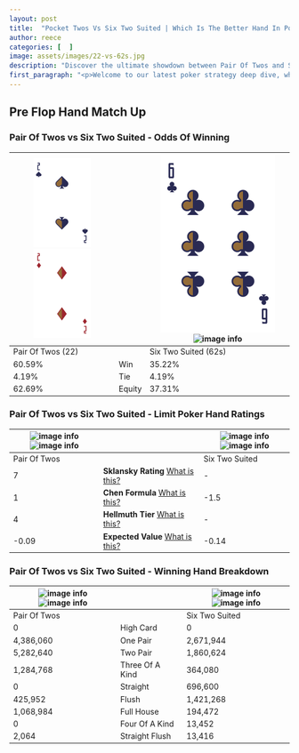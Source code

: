 ```yaml
---
layout: post
title:  "Pocket Twos Vs Six Two Suited | Which Is The Better Hand In Poker? A Complete Guide"
author: reece
categories: [  ]
image: assets/images/22-vs-62s.jpg
description: "Discover the ultimate showdown between Pair Of Twos and Six Two Suited in poker! Uncover the odds, strategies, and scenarios where one hand triumphs over the other. Get ready to up your poker game with this thrilling analysis."
first_paragraph: "<p>Welcome to our latest poker strategy deep dive, where we're pitting two distinct hands against each other in a high-stakes showdown: Pair Of Twos vs Six Two Suited.</p><p>In the dynamic world of poker, every decision counts, and knowing which hand holds the upper hand is key to your success at the table.</p><p>In this article, we'll dissect these two hands, explore the scenarios where one dominates the other, and equip you with the knowledge to make strategic choices that can tip the odds in your favor.</p><p>Get ready to unravel the intriguing dynamics of these poker hands and elevate your game to new heights.</p>"
---
```




[comment]: # (sp0)

## Pre Flop Hand Match Up

<div class="table hand-ratings" markdown="1"> 



### Pair Of Twos vs Six Two Suited - Odds Of Winning


    
| ![image info](assets/images/hand1/2.png) ![image info](assets/images/hand1/2o.png) |  | ![image info](assets/images/hand2/6.png) ![image info](assets/images/hand2/2s.png) |
| -------- | -------- | -------- |
| Pair Of Twos (22) |  | Six Two Suited (62s) |
| 60.59% | Win | 35.22% |
| 4.19% | Tie | 4.19% |
| 62.69% | Equity | 37.31% |




[comment]: # (sp1)



### Pair Of Twos vs Six Two Suited - Limit Poker Hand Ratings


    
| ![image info](https://www.riverpairs.com/assets/images/hand1/2.png) ![image info](https://www.riverpairs.com/assets/images/hand1/2o.png) |  | ![image info](https://www.riverpairs.com/assets/images/hand2/6.png) ![image info](https://www.riverpairs.com/assets/images/hand2/2s.png) |
| -------- | -------- | -------- |
| Pair Of Twos |  | Six Two Suited |
| 7 | **Sklansky Rating** [What is this?](/sklansky-rating-explained) | - |
| 1 | **Chen Formula** [What is this?](/chen-formula-explained) | -1.5 |
| 4 | **Hellmuth Tier** [What is this?](/Hellmuth-tier-explained) | - |
| -0.09 | **Expected Value** [What is this?](/expected-value-explained) | -0.14 |




[comment]: # (sp2)



### Pair Of Twos vs Six Two Suited - Winning Hand Breakdown


    
| ![image info](https://www.riverpairs.com/assets/images/hand1/2.png) ![image info](https://www.riverpairs.com/assets/images/hand1/2o.png) |  | ![image info](https://www.riverpairs.com/assets/images/hand2/6.png) ![image info](https://www.riverpairs.com/assets/images/hand2/2s.png) |
| -------- | -------- | -------- |
| Pair Of Twos |  | Six Two Suited |
| 0 | High Card | 0 |
| 4,386,060 | One Pair | 2,671,944 |
| 5,282,640 | Two Pair | 1,860,624 |
| 1,284,768 | Three Of A Kind | 364,080 |
| 0 | Straight | 696,600 |
| 425,952 | Flush | 1,421,268 |
| 1,068,984 | Full House | 194,472 |
| 0 | Four Of A Kind | 13,452 |
| 2,064 | Straight Flush | 13,416 |




[comment]: # (sp3)



</div>

[comment]: # (sp4)



[comment]: # (sp5)

